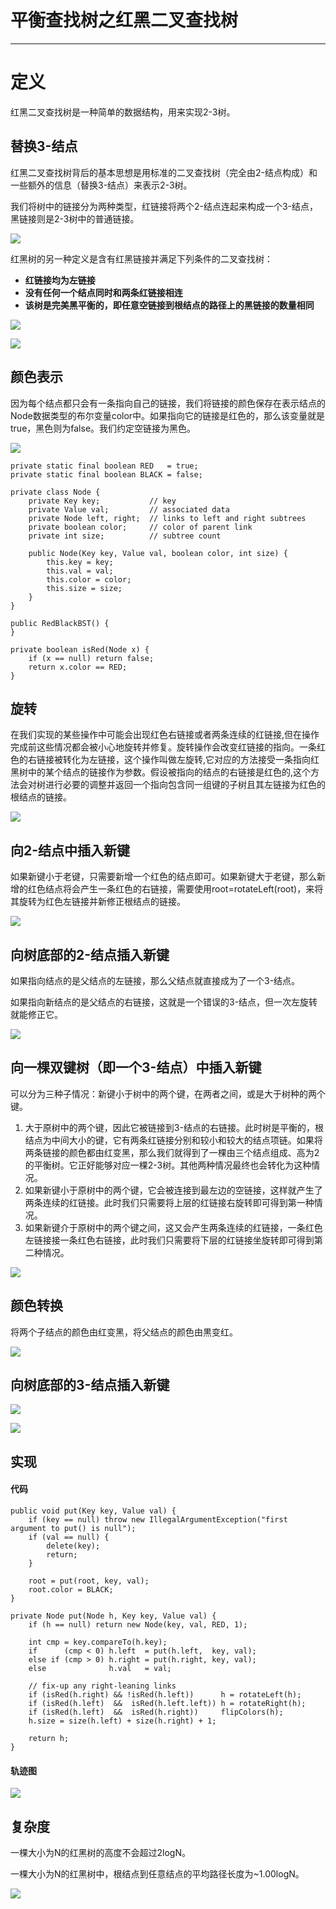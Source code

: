 # 平衡查找树之红黑二叉查找树

---

# 定义

红黑二叉查找树是一种简单的数据结构，用来实现2-3树。

## 替换3-结点

红黑二叉查找树背后的基本思想是用标准的二叉查找树（完全由2-结点构成）和一些额外的信息（替换3-结点）来表示2-3树。

我们将树中的链接分为两种类型，红链接将两个2-结点连起来构成一个3-结点，黑链接则是2-3树中的普通链接。

![](/assets/searching/redBlackBST_define1.png)

红黑树的另一种定义是含有红黑链接并满足下列条件的二叉查找树：

* **红链接均为左链接**
* **没有任何一个结点同时和两条红链接相连**
* **该树是完美黑平衡的，即任意空链接到根结点的路径上的黑链接的数量相同**

![](/assets/searching/redBlackBST_define2.png)

![](/assets/searching/redBlackBST_define3.png)

## 颜色表示

因为每个结点都只会有一条指向自己的链接，我们将链接的颜色保存在表示结点的Node数据类型的布尔变量color中。如果指向它的链接是红色的，那么该变量就是true，黑色则为false。我们约定空链接为黑色。

![](/assets/searching/redBlackBST_define4.png)

```
private static final boolean RED   = true;
private static final boolean BLACK = false;

private class Node {
    private Key key;           // key
    private Value val;         // associated data
    private Node left, right;  // links to left and right subtrees
    private boolean color;     // color of parent link
    private int size;          // subtree count

    public Node(Key key, Value val, boolean color, int size) {
        this.key = key;
        this.val = val;
        this.color = color;
        this.size = size;
    }
}

public RedBlackBST() {
}

private boolean isRed(Node x) {
    if (x == null) return false;
    return x.color == RED;
}
```

## 旋转

在我们实现的某些操作中可能会出现红色右链接或者两条连续的红链接,但在操作完成前这些情况都会被小心地旋转并修复。旋转操作会改变红链接的指向。一条红色的右链接被转化为左链接，这个操作叫做左旋转,它对应的方法接受一条指向红黑树中的某个结点的链接作为参数。假设被指向的结点的右链接是红色的,这个方法会对树进行必要的调整并返回一个指向包含同一组键的子树且其左链接为红色的根结点的链接。

![](/assets/searching/rebBlackBST_define5.png)

## 向2-结点中插入新键

如果新键小于老键，只需要新增一个红色的结点即可。如果新键大于老键，那么新增的红色结点将会产生一条红色的右链接，需要使用root=rotateLeft\(root\)，来将其旋转为红色左链接并新修正根结点的链接。

![](/assets/searching/redBlackBST_trace1.png)

## 向树底部的2-结点插入新键

如果指向结点的是父结点的左链接，那么父结点就直接成为了一个3-结点。

如果指向新结点的是父结点的右链接，这就是一个错误的3-结点，但一次左旋转就能修正它。

![](/assets/searching/redBlackBST_trace2.png)

## 向一棵双键树（即一个3-结点）中插入新键

可以分为三种子情况：新键小于树中的两个键，在两者之间，或是大于树种的两个键。

1. 大于原树中的两个键，因此它被链接到3-结点的右链接。此时树是平衡的，根结点为中间大小的键，它有两条红链接分别和较小和较大的结点项链。如果将两条链接的颜色都由红变黑，那么我们就得到了一棵由三个结点组成、高为2的平衡树。它正好能够对应一棵2-3树。其他两种情况最终也会转化为这种情况。
2. 如果新键小于原树中的两个键，它会被连接到最左边的空链接，这样就产生了两条连续的红链接。此时我们只需要将上层的红链接右旋转即可得到第一种情况。
3. 如果新键介于原树中的两个键之间，这又会产生两条连续的红链接，一条红色左链接接一条红色右链接，此时我们只需要将下层的红链接坐旋转即可得到第二种情况。

![](/assets/searching/rebBlackBST_trace3.png)

## 颜色转换

将两个子结点的颜色由红变黑，将父结点的颜色由黒变红。

![](/assets/searching/redBlackBST_trace3.png)

## 向树底部的3-结点插入新键

![](/assets/searching/redBlackBST_trace4.png)

![](/assets/searching/redBlackBST_trace5.png)

## 实现

#### 代码

```
public void put(Key key, Value val) {
    if (key == null) throw new IllegalArgumentException("first argument to put() is null");
    if (val == null) {
        delete(key);
        return;
    }

    root = put(root, key, val);
    root.color = BLACK;
}

private Node put(Node h, Key key, Value val) { 
    if (h == null) return new Node(key, val, RED, 1);

    int cmp = key.compareTo(h.key);
    if      (cmp < 0) h.left  = put(h.left,  key, val); 
    else if (cmp > 0) h.right = put(h.right, key, val); 
    else              h.val   = val;

    // fix-up any right-leaning links
    if (isRed(h.right) && !isRed(h.left))      h = rotateLeft(h);
    if (isRed(h.left)  &&  isRed(h.left.left)) h = rotateRight(h);
    if (isRed(h.left)  &&  isRed(h.right))     flipColors(h);
    h.size = size(h.left) + size(h.right) + 1;

    return h;
}
```

#### 轨迹图

![](/assets/searching/redBlackBST_trace6.png)

## 复杂度

一棵大小为N的红黑树的高度不会超过2logN。

一棵大小为N的红黑树中，根结点到任意结点的平均路径长度为~1.00logN。

![](/assets/searching/redBlackBST_compare.png)

